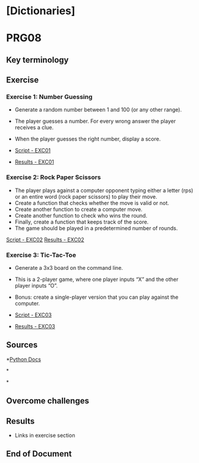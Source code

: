 
# [Dictionaries]
# PRG08

## Key terminology



## Exercise

### Exercise 1: Number Guessing
* Generate a random number between 1 and 100 (or any other range).
* The player guesses a number. For every wrong answer the player receives a clue.
* When the player guesses the right number, display a score.


* [Script - EXC01]()
* [Results - EXC01]()

### Exercise 2: Rock Paper Scissors
* The player plays against a computer opponent typing either a letter (rps) or an entire word (rock paper scissors) to play their move.
* Create a function that checks whether the move is valid or not.
* Create another function to create a computer move.
* Create another function to check who wins the round.
* Finally, create a function that keeps track of the score.
* The game should be played in a predetermined number of rounds.




[Script - EXC02]()
[Results - EXC02]()


### Exercise 3: Tic-Tac-Toe
* Generate a 3x3 board on the command line.
* This is a 2-player game, where one player inputs “X” and the other player inputs “O”.
* Bonus: create a single-player version that you can play against the computer.




* [Script - EXC03]()
* [Results - EXC03]()


## Sources

*[Python Docs](https://docs.python.org/)

*[]()

*[]()

## Overcome challenges



## Results

* Links in exercise section

## End of Document


